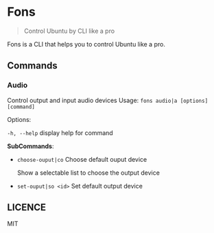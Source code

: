 # Fons

> Control Ubuntu by CLI like a pro

Fons is a CLI that helps you to control Ubuntu like a pro.

## Commands

### Audio
  Control output and input audio devices
  Usage: `fons audio|a [options] [command]`

  Options:

`-h, --help`  display help for command

  **SubCommands**:
  
  * `choose-ouput|co`   Choose default ouput device
    
    Show a selectable list to choose the output device

  * `set-ouput|so <id>` Set default output device

## LICENCE

MIT
